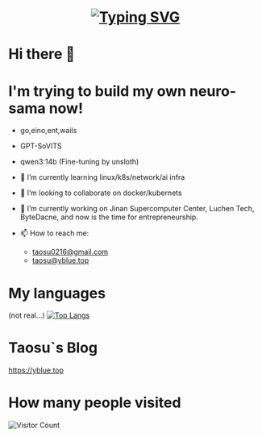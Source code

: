 <h1 align="center"><a href="https://git.io/typing-svg"><img src="https://readme-typing-svg.demolab.com?font=Fira+Code&pause=1000&random=false&width=435&lines=Daliy+Growing!!!;Welecome+to+my+profile;%E4%BB%8A%E5%A4%A9%E6%8E%A8%E4%BB%A3%E7%A0%81%E4%BA%86%E5%90%97" alt="Typing SVG" /></a>
</h1>

# Hi there 👋

<!--
**taosu0216/taosu0216** is a ✨ _special_ ✨ repository because its `README.md` (this file) appears on your GitHub profile.

Here are some ideas to get you started:


- 🌱 I’m currently learning ...
- 👯 I’m looking to collaborate on ...
- 🤔 I’m looking for help with ...
- 💬 Ask me about ...
- 📫 How to reach me: ...
- 😄 Pronouns: ...
- ⚡ Fun fact: ...
-->

# I'm trying to build my own neuro-sama now!
- go,eino,ent,wails
- GPT-SoVITS
- qwen3:14b (Fine-tuning by unsloth)

- 🌱 I’m currently learning linux/k8s/network/ai infra
- 👯 I’m looking to collaborate on docker/kubernets
- 🔭 I’m currently working on Jinan Supercomputer Center, Luchen Tech, ByteDacne, and now is the time for entrepreneurship.
- 📫 How to reach me:
  -  taosu0216@gmail.com
  -  taosu@yblue.top
# My languages
(not real...)
[![Top Langs](https://github-readme-stats.vercel.app/api/top-langs/?username=taosu0216)](https://github.com/taosu0216/github-readme-stats)
# Taosu`s Blog
https://yblue.top
# How many people visited
![Visitor Count](https://profile-counter.glitch.me/taosu0216/count.svg)
